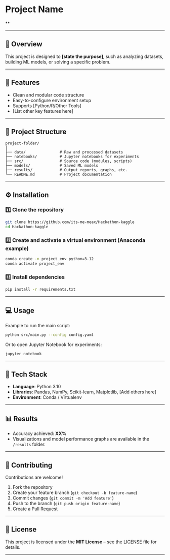 

# **Project Name**

**

---

## **📌 Overview**

This project is designed to **\[state the purpose]**, such as analyzing datasets, building ML models, or solving a specific problem.

---

## **🚀 Features**

* Clean and modular code structure
* Easy-to-configure environment setup
* Supports \[Python/R/Other Tools]
* \[List other key features here]

---

## **📂 Project Structure**

```
project-folder/
│
├── data/               # Raw and processed datasets  
├── notebooks/          # Jupyter notebooks for experiments  
├── src/                # Source code (modules, scripts)  
├── models/             # Saved ML models  
├── results/            # Output reports, graphs, etc.  
└── README.md           # Project documentation
```

---

## **⚙️ Installation**

### **1️⃣ Clone the repository**

```bash
git clone https://github.com/its-me-meax/Hackathon-kaggle
cd Hackathon-kaggle
```

### **2️⃣ Create and activate a virtual environment (Anaconda example)**

```bash
conda create -n project_env python=3.12
conda activate project_env
```

### **3️⃣ Install dependencies**

```bash
pip install -r requirements.txt
```

---

## **💻 Usage**

Example to run the main script:

```bash
python src/main.py --config config.yaml
```

Or to open Jupyter Notebook for experiments:

```bash
jupyter notebook
```

---

## **🧠 Tech Stack**

* **Language**: Python 3.10
* **Libraries**: Pandas, NumPy, Scikit-learn, Matplotlib, \[Add others here]
* **Environment**: Conda / Virtualenv

---

## **📊 Results**

* Accuracy achieved: **XX%**
* Visualizations and model performance graphs are available in the `/results` folder.

---

## **🤝 Contributing**

Contributions are welcome!

1. Fork the repository
2. Create your feature branch (`git checkout -b feature-name`)
3. Commit changes (`git commit -m 'Add feature'`)
4. Push to the branch (`git push origin feature-name`)
5. Create a Pull Request

---

## **📜 License**

This project is licensed under the **MIT License** – see the [LICENSE](LICENSE) file for details.

---


